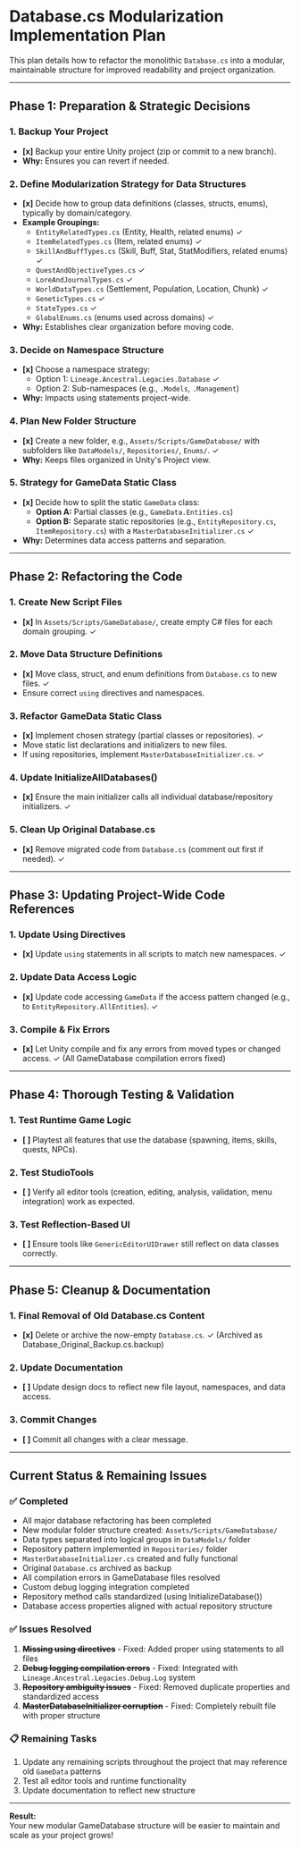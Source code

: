 # Database.cs Modularization Implementation Plan

This plan details how to refactor the monolithic `Database.cs` into a modular, maintainable structure for improved readability and project organization.

---

## Phase 1: Preparation & Strategic Decisions

### 1. Backup Your Project
- **[x]** Backup your entire Unity project (zip or commit to a new branch).
- **Why:** Ensures you can revert if needed.

### 2. Define Modularization Strategy for Data Structures
- **[x]** Decide how to group data definitions (classes, structs, enums), typically by domain/category.
- **Example Groupings:**
    - `EntityRelatedTypes.cs` (Entity, Health, related enums) ✓
    - `ItemRelatedTypes.cs` (Item, related enums) ✓
    - `SkillAndBuffTypes.cs` (Skill, Buff, Stat, StatModifiers, related enums) ✓
    - `QuestAndObjectiveTypes.cs` ✓
    - `LoreAndJournalTypes.cs` ✓
    - `WorldDataTypes.cs` (Settlement, Population, Location, Chunk) ✓
    - `GeneticTypes.cs` ✓
    - `StateTypes.cs` ✓
    - `GlobalEnums.cs` (enums used across domains) ✓
- **Why:** Establishes clear organization before moving code.

### 3. Decide on Namespace Structure
- **[x]** Choose a namespace strategy:
    - Option 1: `Lineage.Ancestral.Legacies.Database` ✓
    - Option 2: Sub-namespaces (e.g., `.Models`, `.Management`)
- **Why:** Impacts using statements project-wide.

### 4. Plan New Folder Structure
- **[x]** Create a new folder, e.g., `Assets/Scripts/GameDatabase/` with subfolders like `DataModels/`, `Repositories/`, `Enums/`. ✓
- **Why:** Keeps files organized in Unity's Project view.

### 5. Strategy for GameData Static Class
- **[x]** Decide how to split the static `GameData` class:
    - **Option A:** Partial classes (e.g., `GameData.Entities.cs`)
    - **Option B:** Separate static repositories (e.g., `EntityRepository.cs`, `ItemRepository.cs`) with a `MasterDatabaseInitializer.cs` ✓
- **Why:** Determines data access patterns and separation.

---

## Phase 2: Refactoring the Code

### 1. Create New Script Files
- **[x]** In `Assets/Scripts/GameDatabase/`, create empty C# files for each domain grouping. ✓

### 2. Move Data Structure Definitions
- **[x]** Move class, struct, and enum definitions from `Database.cs` to new files. ✓
- Ensure correct `using` directives and namespaces.

### 3. Refactor GameData Static Class
- **[x]** Implement chosen strategy (partial classes or repositories). ✓
- Move static list declarations and initializers to new files.
- If using repositories, implement `MasterDatabaseInitializer.cs`. ✓

### 4. Update InitializeAllDatabases()
- **[x]** Ensure the main initializer calls all individual database/repository initializers. ✓

### 5. Clean Up Original Database.cs
- **[x]** Remove migrated code from `Database.cs` (comment out first if needed). ✓

---

## Phase 3: Updating Project-Wide Code References

### 1. Update Using Directives
- **[x]** Update `using` statements in all scripts to match new namespaces. ✓

### 2. Update Data Access Logic
- **[x]** Update code accessing `GameData` if the access pattern changed (e.g., to `EntityRepository.AllEntities`). ✓

### 3. Compile & Fix Errors
- **[x]** Let Unity compile and fix any errors from moved types or changed access. ✓ (All GameDatabase compilation errors fixed)

---

## Phase 4: Thorough Testing & Validation

### 1. Test Runtime Game Logic
- **[ ]** Playtest all features that use the database (spawning, items, skills, quests, NPCs).

### 2. Test StudioTools
- **[ ]** Verify all editor tools (creation, editing, analysis, validation, menu integration) work as expected.

### 3. Test Reflection-Based UI
- **[ ]** Ensure tools like `GenericEditorUIDrawer` still reflect on data classes correctly.

---

## Phase 5: Cleanup & Documentation

### 1. Final Removal of Old Database.cs Content
- **[x]** Delete or archive the now-empty `Database.cs`. ✓ (Archived as Database_Original_Backup.cs.backup)

### 2. Update Documentation
- **[ ]** Update design docs to reflect new file layout, namespaces, and data access.

### 3. Commit Changes
- **[ ]** Commit all changes with a clear message.

---

## Current Status & Remaining Issues

### ✅ **Completed**
- All major database refactoring has been completed
- New modular folder structure created: `Assets/Scripts/GameDatabase/`
- Data types separated into logical groups in `DataModels/` folder
- Repository pattern implemented in `Repositories/` folder
- `MasterDatabaseInitializer.cs` created and fully functional
- Original `Database.cs` archived as backup
- All compilation errors in GameDatabase files resolved
- Custom debug logging integration completed
- Repository method calls standardized (using InitializeDatabase())
- Database access properties aligned with actual repository structure

### ✅ **Issues Resolved**
1. ~~**Missing using directives**~~ - Fixed: Added proper using statements to all files
2. ~~**Debug logging compilation errors**~~ - Fixed: Integrated with `Lineage.Ancestral.Legacies.Debug.Log` system
3. ~~**Repository ambiguity issues**~~ - Fixed: Removed duplicate properties and standardized access
4. ~~**MasterDatabaseInitializer corruption**~~ - Fixed: Completely rebuilt file with proper structure

### 📋 **Remaining Tasks**
1. Update any remaining scripts throughout the project that may reference old `GameData` patterns
2. Test all editor tools and runtime functionality
3. Update documentation to reflect new structure

---

**Result:**  
Your new modular GameDatabase structure will be easier to maintain and scale as your project grows!
